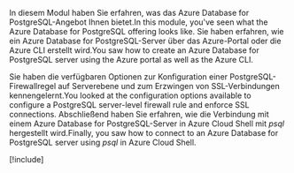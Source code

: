 <span data-ttu-id="a52f2-101">In diesem Modul haben Sie erfahren, was das Azure Database for PostgreSQL-Angebot Ihnen bietet.</span><span class="sxs-lookup"><span data-stu-id="a52f2-101">In this module, you've seen what the Azure Database for PostgreSQL offering looks like.</span></span> <span data-ttu-id="a52f2-102">Sie haben erfahren, wie ein Azure Database for PostgreSQL-Server über das Azure-Portal oder die Azure CLI erstellt wird.</span><span class="sxs-lookup"><span data-stu-id="a52f2-102">You saw how to create an Azure Database for PostgreSQL server using the Azure portal as well as the Azure CLI.</span></span>

<span data-ttu-id="a52f2-103">Sie haben die verfügbaren Optionen zur Konfiguration einer PostgreSQL-Firewallregel auf Serverebene und zum Erzwingen von SSL-Verbindungen kennengelernt.</span><span class="sxs-lookup"><span data-stu-id="a52f2-103">You looked at the configuration options available to configure a PostgreSQL server-level firewall rule and enforce SSL connections.</span></span> <span data-ttu-id="a52f2-104">Abschließend haben Sie erfahren, wie die Verbindung mit einem Azure Database for PostgreSQL-Server in Azure Cloud Shell mit _psql_ hergestellt wird.</span><span class="sxs-lookup"><span data-stu-id="a52f2-104">Finally, you saw how to connect to an Azure Database for PostgreSQL server using _psql_ in Azure Cloud Shell.</span></span>

[!include[](../../../includes/azure-sandbox-cleanup.md)]
